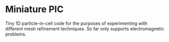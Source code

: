 # Miniature PIC
Tiny 1D particle-in-cell code for the purposes of experimenting with different mesh refinement techniques. So far only supports electromagnetic problems.

